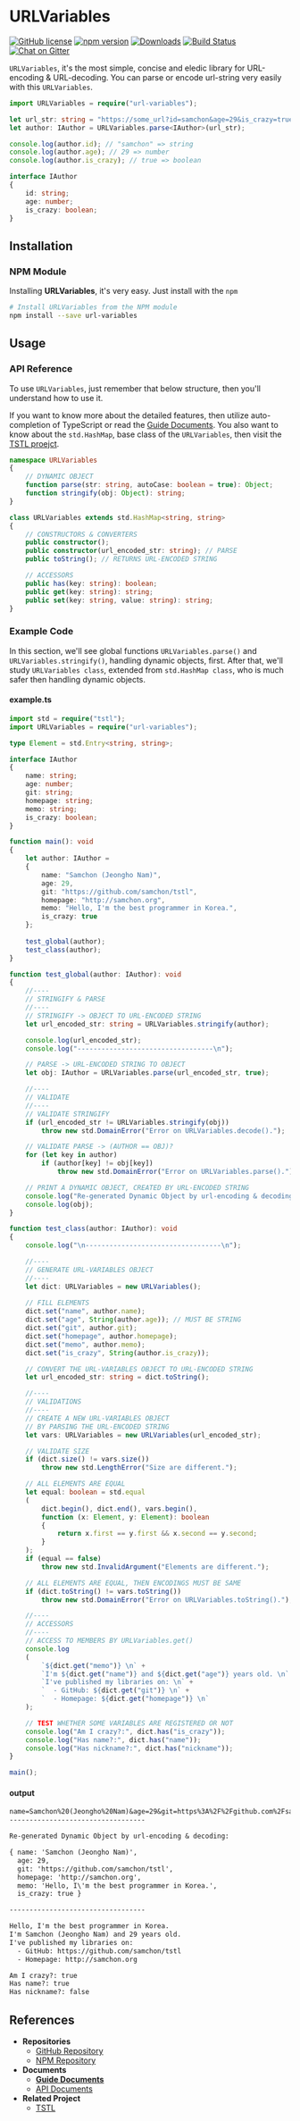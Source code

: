 # URLVariables
[![GitHub license](https://img.shields.io/badge/license-MIT-blue.svg)](https://github.com/samchon/URLVariables/blob/master/LICENSE)
[![npm version](https://badge.fury.io/js/url-variables.svg)](https://www.npmjs.com/package/url-variables)
[![Downloads](https://img.shields.io/npm/dm/url-variables.svg)](https://www.npmjs.com/package/url-variables)
[![Build Status](https://github.com/samchon/URLVariables/workflows/build/badge.svg)](https://github.com/samchon/URLVariables/actions?query=workflow%3Abuild)
[![Chat on Gitter](https://badges.gitter.im/samchon/URLVariables.svg)](https://gitter.im/samchon/URLVariables?utm_source=badge&utm_medium=badge&utm_campaign=pr-badge&utm_content=badge)

`URLVariables`, it's the most simple, concise and eledic library for URL-encoding & URL-decoding. You can parse or encode url-string very easily with this `URLVariables`.

```typescript
import URLVariables = require("url-variables");

let url_str: string = "https://some_url?id=samchon&age=29&is_crazy=true";
let author: IAuthor = URLVariables.parse<IAuthor>(url_str);

console.log(author.id); // "samchon" => string
console.log(author.age); // 29 => number
console.log(author.is_crazy); // true => boolean

interface IAuthor
{
    id: string;
    age: number;
    is_crazy: boolean;
}
```

## Installation
### NPM Module
Installing **URLVariables**, it's very easy. Just install with the `npm`

```bash
# Install URLVariables from the NPM module
npm install --save url-variables
```

## Usage
### API Reference
To use `URLVariables`, just remember that below structure, then you'll understand how to use it.

If you want to know more about the detailed features, then utilize auto-completion of TypeScript or read the [Guide Documents](https://github.com/samchon/URLVariables/wiki). You also want to know about the `std.HashMap`, base class of the `URLVariables`, then visit the [TSTL proejct](https://github.com/samchon/tstl).

```typescript
namespace URLVariables
{
    // DYNAMIC OBJECT
    function parse(str: string, autoCase: boolean = true): Object;
    function stringify(obj: Object): string;
}

class URLVariables extends std.HashMap<string, string>
{
    // CONSTRUCTORS & CONVERTERS
    public constructor();
    public constructor(url_encoded_str: string); // PARSE
    public toString(); // RETURNS URL-ENCODED STRING

    // ACCESSORS
    public has(key: string): boolean;
    public get(key: string): string;
    public set(key: string, value: string): string;
}
```

### Example Code
In this section, we'll see global functions `URLVariables.parse()` and `URLVariables.stringify()`, handling dynamic objects, first. After that, we'll study `URLVariables class`, extended from `std.HashMap class`, who is much safer then handling dynamic objects.

#### example.ts
```typescript
import std = require("tstl");
import URLVariables = require("url-variables");

type Element = std.Entry<string, string>;

interface IAuthor
{
    name: string;
    age: number;
    git: string;
    homepage: string;
    memo: string;
    is_crazy: boolean;
}

function main(): void
{
    let author: IAuthor = 
    {
        name: "Samchon (Jeongho Nam)",
        age: 29,
        git: "https://github.com/samchon/tstl",
        homepage: "http://samchon.org",
        memo: "Hello, I'm the best programmer in Korea.",
        is_crazy: true
    };
    
    test_global(author);
    test_class(author);
}

function test_global(author: IAuthor): void
{
    //----
    // STRINGIFY & PARSE
    //----
    // STRINGIFY -> OBJECT TO URL-ENCODED STRING
    let url_encoded_str: string = URLVariables.stringify(author);

    console.log(url_encoded_str);
    console.log("----------------------------------\n");

    // PARSE -> URL-ENCODED STRING TO OBJECT
    let obj: IAuthor = URLVariables.parse(url_encoded_str, true);

    //----
    // VALIDATE
    //----
    // VALIDATE STRINGIFY
    if (url_encoded_str != URLVariables.stringify(obj))
        throw new std.DomainError("Error on URLVariables.decode().");

    // VALIDATE PARSE -> (AUTHOR == OBJ)?
    for (let key in author)
        if (author[key] != obj[key])
            throw new std.DomainError("Error on URLVariables.parse().");

    // PRINT A DYNAMIC OBJECT, CREATED BY URL-ENCODED STRING
    console.log("Re-generated Dynamic Object by url-encoding & decoding:\n");
    console.log(obj);
}

function test_class(author: IAuthor): void
{
    console.log("\n----------------------------------\n");

    //----
    // GENERATE URL-VARIABLES OBJECT
    //----
    let dict: URLVariables = new URLVariables();
    
    // FILL ELEMENTS
    dict.set("name", author.name);
    dict.set("age", String(author.age)); // MUST BE STRING
    dict.set("git", author.git);
    dict.set("homepage", author.homepage);
    dict.set("memo", author.memo);
    dict.set("is_crazy", String(author.is_crazy));

    // CONVERT THE URL-VARIABLES OBJECT TO URL-ENCODED STRING
    let url_encoded_str: string = dict.toString();

    //----
    // VALIDATIONS
    //----
    // CREATE A NEW URL-VARIABLES OBJECT 
    // BY PARSING THE URL-ENCODED STRING
    let vars: URLVariables = new URLVariables(url_encoded_str);

    // VALIDATE SIZE
    if (dict.size() != vars.size())
        throw new std.LengthError("Size are different.");

    // ALL ELEMENTS ARE EQUAL
    let equal: boolean = std.equal
    (
        dict.begin(), dict.end(), vars.begin(), 
        function (x: Element, y: Element): boolean
        {
            return x.first == y.first && x.second == y.second;
        }
    );
    if (equal == false)
        throw new std.InvalidArgument("Elements are different.");

    // ALL ELEMENTS ARE EQUAL, THEN ENCODINGS MUST BE SAME
    if (dict.toString() != vars.toString())
        throw new std.DomainError("Error on URLVariables.toString().");

    //----
    // ACCESSORS
    //----
    // ACCESS TO MEMBERS BY URLVariables.get()
    console.log
    (
        `${dict.get("memo")} \n` + 
        `I'm ${dict.get("name")} and ${dict.get("age")} years old. \n` +
        `I've published my libraries on: \n` +
        `  - GitHub: ${dict.get("git")} \n` +
        `  - Homepage: ${dict.get("homepage")} \n`
    );

    // TEST WHETHER SOME VARIABLES ARE REGISTERED OR NOT
    console.log("Am I crazy?:", dict.has("is_crazy"));
    console.log("Has name?:", dict.has("name"));
    console.log("Has nickname?:", dict.has("nickname"));
}

main();
```

#### output
```txt
name=Samchon%20(Jeongho%20Nam)&age=29&git=https%3A%2F%2Fgithub.com%2Fsamchon%2Ftstl&homepage=http%3A%2F%2Fsamchon.org&memo=Hello%2C%20I'm%20the%20best%20programmer%20in%20Korea.&is_crazy=true
----------------------------------

Re-generated Dynamic Object by url-encoding & decoding:

{ name: 'Samchon (Jeongho Nam)',
  age: 29,
  git: 'https://github.com/samchon/tstl',
  homepage: 'http://samchon.org',
  memo: 'Hello, I\'m the best programmer in Korea.',
  is_crazy: true }

----------------------------------

Hello, I'm the best programmer in Korea.
I'm Samchon (Jeongho Nam) and 29 years old.
I've published my libraries on:
  - GitHub: https://github.com/samchon/tstl
  - Homepage: http://samchon.org

Am I crazy?: true
Has name?: true
Has nickname?: false
```



## References
  - **Repositories**
    - [GitHub Repository](https://github.com/samchon/URLVariables)
    - [NPM Repository](https://www.npmjs.com/package/url-variables)
  - **Documents**
    - [**Guide Documents**](https://github.com/samchon/URLVariables/wiki)
    - [API Documents](http://samchon.github.io/URLVariables/api)
  - **Related Project**
    - [TSTL](https://github.com/samchon/tstl)
